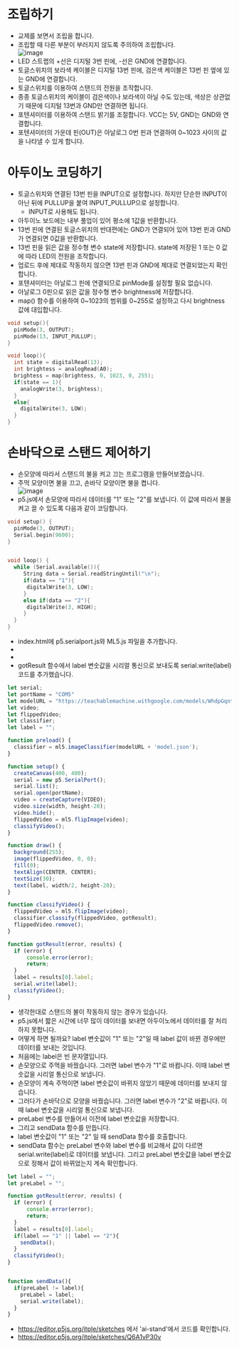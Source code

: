 # 조립하기
* 교제를 보면서 조립을 합니다.
* 조립할 때 다른 부분이 부러지지 않도록 주의하여 조립합니다.      
![image](https://github.com/itple-sw/arduino-lamp/assets/76088532/e2630d8c-3dab-4afb-b16d-635ce4b8598d)
* LED 스트랩의 +선은 디지털 3번 핀에, -선은 GND에 연결합니다.
* 토글스위치의 보라색 케이블은 디지털 13번 핀에, 검은색 케이블은 13번 핀 옆에 있는 GND에 연결합니다. 
* 토글스위치를 이용하여 스탠드의 전원을 조작합니다.
* 종종 토글스위치의 케이블이 검은색이나 보라색이 아닐 수도 있는데, 색상은 상관없기 때문에 디지털 13번과 GND만 연결하면 됩니다.
* 포텐셔미터를 이용하여 스탠드 밝기를 조절합니다. VCC는 5V, GND는 GND와 연결합니다.
* 포텐셔미터의 가운데 핀(OUT)은 아날로그 0번 핀과 연결하여 0~1023 사이의 값을 나타낼 수 있게 합니다.

# 아두이노 코딩하기
* 토글스위치와 연결된 13번 핀을 INPUT으로 설정합니다. 하지만 단순한 INPUT이 아닌 뒤에 PULLUP을 붙여 INPUT_PULLUP으로 설정합니다.
  * INPUT로 사용해도 됩니다.    
* 아두이노 보드에는 내부 풀업이 있어 평소에 1값을 반환합니다.
* 13번 핀에 연결된 토글스위치의 반대편에는 GND가 연결되어 있어 13번 핀과 GND가 연결되면 0값을 반환합니다.
* 13번 핀을 읽은 값을 정수형 변수 state에 저장합니다. state에 저장된 1 또는 0 값에 따라 LED의 전원을 조작합니다. 
* 업로드 후에 제대로 작동하지 않으면 13번 핀과 GND에 제대로 연결되었는지 확인합니다.
* 포텐셔미터는 아날로그 핀에 연결되므로 pinMode를 설정할 필요 없습니다. 
* 아날로그 0핀으로 읽은 값을 정수형 변수 brightness에 저장합니다.
* map() 함수를 이용하여 0~1023의 범위를 0~255로 설정하고 다시 brightness 값에 대입합니다.
```cpp
void setup(){   
  pinMode(3, OUTPUT);
  pinMode(13, INPUT_PULLUP);
}

void loop(){
  int state = digitalRead(13);
  int brightess = analogRead(A0);
  brightess = map(brightess, 0, 1023, 0, 255);
  if(state == 1){
    analogWrite(3, brightess);
  }
  else{
    digitalWrite(3, LOW);
  }
}
```

# 손바닥으로 스탠드 제어하기
* 손모양에 따라서 스탠드의 불을 켜고 끄는 프로그램을 만들어보겠습니다.
* 주먹 모양이면 불을 끄고, 손바닥 모양이면 불을 켭니다.   
![image](https://github.com/itple-sw/arduino-lamp/assets/76088532/d5fa2429-95ac-4035-95d4-ba292f0a8e79)
* p5.js에서 손모양에 따라서 데이터를 "1" 또는 "2"를 보냅니다. 이 값에 따라서 불을 켜고 끌 수 있도록 다음과 같이 코딩합니다.
```cpp
void setup() {
  pinMode(3, OUTPUT);
  Serial.begin(9600);
}


void loop() {  
  while (Serial.available()){
     String data = Serial.readStringUntil("\n");
     if(data == "1"){
      digitalWrite(3, LOW);
     }
     else if(data == "2"){
      digitalWrite(3, HIGH);
     }
  }  
}
```
* index.html에 p5.serialport.js와 ML5.js 파일을 추가합니다.
* <script src="https://cdn.jsdelivr.net/npm/p5.serialport@0.0.31/lib/p5.serialport.min.js"></script>
* <script src="https://unpkg.com/ml5@latest/dist/ml5.min.js"></script>
* gotResult 함수에서 label 변숫값을 시리얼 통신으로 보내도록 serial.write(label) 코드를 추가했습니다. 
```js
let serial;
let portName = "COM5"
let modelURL = "https://teachablemachine.withgoogle.com/models/WhdpGqntO/"
let video;
let flippedVideo;
let classifier;
let label = "";

function preload() {
  classifier = ml5.imageClassifier(modelURL + 'model.json');
}

function setup() {
  createCanvas(400, 400);
  serial = new p5.SerialPort();
  serial.list();
  serial.open(portName);
  video = createCapture(VIDEO);
  video.size(width, height-20);
  video.hide();
  flippedVideo = ml5.flipImage(video);
  classifyVideo();
}

function draw() {
  background(255);
  image(flippedVideo, 0, 0);
  fill(0);
  textAlign(CENTER, CENTER);
  textSize(30);  
  text(label, width/2, height-20); 
}

function classifyVideo() {
  flippedVideo = ml5.flipImage(video);
  classifier.classify(flippedVideo, gotResult);
  flippedVideo.remove();
}

function gotResult(error, results) {
  if (error) {
      console.error(error);
      return;
  }
  label = results[0].label;
  serial.write(label);
  classifyVideo();
}
```
* 생각한대로 스탠드의 불이 작동하지 않는 경우가 있습니다.
* p5.js에서 짧은 시간에 너무 많이 데이터를 보내면 아두이노에서 데이터를 잘 처리하지 못합니다.
* 어떻게 하면 될까요? label 변숫값이 "1" 또는 "2"일 때 label 값이 바뀐 경우에만 데이터를 보내는 것입니다.
* 처음에는 label은 빈 문자열입니다.
* 손모양으로 주먹을 바꿨습니다. 그러면 label 변수가 "1"로 바뀝니다. 이때 label 변숫값을 시리얼 통신으로 보냅니다.
* 손모양이 계속 주먹이면 label 변숫값이 바뀌지 않았기 때문에 데이터를 보내지 않습니다.
* 그러다가 손바닥으로 모양을 바꿨습니다. 그러면 label 변수가 "2"로 바뀝니다. 이때 label 변숫값을 시리얼 통신으로 보냅니다. 
* preLabel 변수를 만들어서 이전에 label 변숫값을 저장합니다.
* 그리고 sendData 함수를 만듭니다.
* label 변숫값이 "1" 또는 "2" 일 때 sendData 함수를 호출합니다.
* sendData 함수는 preLabel 변수와 label 변수를 비교해서 값이 다르면 serial.write(label)로 데이터를 보냅니다. 그리고  preLabel 변숫값을 label 변숫값으로 정해서 값이 바뀌었는지 계속 확인합니다.
```js
let label = "";
let preLabel = "";

function gotResult(error, results) {
  if (error) {
      console.error(error);
      return;
  }
  label = results[0].label;
  if(label == "1" || label == "2"){
    sendData();  
  }  
  classifyVideo();
}


function sendData(){
  if(preLabel != label){
    preLabel = label;
    serial.write(label);    
  }
}
```
* https://editor.p5js.org/itple/sketches 에서 'ai-stand'에서 코드를 확인합니다.
* https://editor.p5js.org/itple/sketches/Q6A1vP30v
